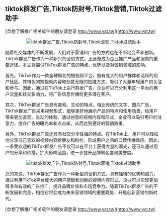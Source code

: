 ## **tiktok群发广告,Tiktok防封号,Tiktok营销,Tiktok过滤助手**

[😍想了解推广相关软件的朋友请登录 http://www.vst.tw](http://www.vst.tw)

 <center><img src="https://vst.tw/MP4/tuiguang/png/2.png" alt="tiktok群发广告,Tiktok防封号,Tiktok营销,Tiktok过滤助手"></center>

随着社交媒体的不断发展，人们对于营销和广告的方式也在不断地变革和创新。TikTok群发广告作为一种新兴的营销方式，正逐渐成为企业推广产品和服务的重要途径。本文将探讨TikTok群发广告的特点、优势以及对营销领域的影响。

首先，TikTok作为一款全球知名的短视频平台，拥有庞大的用户群体和活跃的用户社区。其特色的短视频内容和创意无限的拍摄方式，吸引了大量年轻用户的关注和参与。因此，通过在TikTok上进行群发广告，企业可以充分利用这一平台的用户流量和社交影响力，将广告信息传播给更多潜在客户。

其次，TikTok群发广告具有直观、生动的特点。相比传统的文字、图片广告，TikTok群发广告采用视频形式，能够更好地展示产品的特点和使用场景，给用户带来更加直观、生动的体验。通过创意的视频内容和形式，企业可以吸引用户的注意力，提升广告的曝光率和点击率，从而达到更好的营销效果。

另外，TikTok群发广告还具有社交分享性强的特点。在TikTok上，用户可以轻松地分享自己喜欢的视频内容给朋友和粉丝，形成用户之间的口碑传播效应。因此，一条受欢迎的TikTok群发广告不仅可以在平台上获得大量的曝光，还可以通过用户的分享和传播，扩大影响范围，进一步提升品牌知名度和美誉度。

 <center><img src="https://vst.tw/MP4/tuiguang/png/8.png" alt="tiktok群发广告,Tiktok防封号,Tiktok营销,Tiktok过滤助手"></center>

总的来说，TikTok群发广告作为一种新型的营销方式，具有独特的优势和潜力。通过利用TikTok平台庞大的用户基础和创新的视频内容形式，企业可以实现更加精准和有效的广告推广，提升品牌价值和市场竞争力。随着TikTok群发广告的不断发展和完善，相信它将会成为未来营销领域的重要趋势，开启创新营销的新时代。

[😍想了解推广相关软件的朋友请登录 http://www.vst.tw](http://www.vst.tw)



